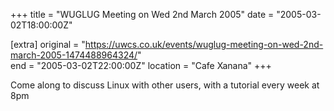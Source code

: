 +++
title = "WUGLUG Meeting on Wed 2nd March 2005"
date = "2005-03-02T18:00:00Z"

[extra]
original = "https://uwcs.co.uk/events/wuglug-meeting-on-wed-2nd-march-2005-1474488964324/"    
end = "2005-03-02T22:00:00Z"
location = "Cafe Xanana"
+++

Come along to discuss Linux with other users, with a tutorial every week at 8pm

